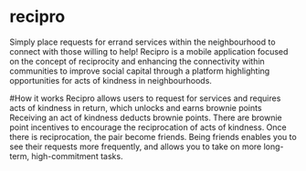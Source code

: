 # recipro
Simply place requests for errand services within the neighbourhood to connect with those willing to help!
Recipro is a mobile application focused on the concept of reciprocity and enhancing the connectivity within communities to improve social capital through a platform highlighting opportunities for acts of kindness in neighbourhoods.

#How it works
Recipro allows users to request for services and requires acts of kindness in return, which unlocks and earns brownie points
Receiving an act of kindness deducts brownie points. There are brownie point incentives to encourage the reciprocation of acts of kindness.
Once there is reciprocation, the pair become friends. Being friends enables you to see their requests more frequently, and allows you to take on more long-term, high-commitment tasks.
